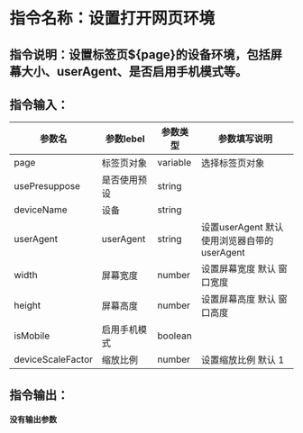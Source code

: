# 指令名称：设置打开网页环境
## 指令说明：设置标签页$\{page\}的设备环境，包括屏幕大小、userAgent、是否启用手机模式等。
## 指令输入：

 | 参数名 | 参数lebel | 参数类型 | 参数填写说明 | 
 | ------------- | ------------- | ------------- | ------------- |
 | page | 标签页对象 | variable | 选择标签页对象 |
 | usePresuppose | 是否使用预设 | string |  |
 | deviceName | 设备 | string |  |
 | userAgent | userAgent | string | 设置userAgent 默认使用浏览器自带的userAgent |
 | width | 屏幕宽度 | number | 设置屏幕宽度 默认 窗口宽度 |
 | height | 屏幕高度 | number | 设置屏幕高度 默认 窗口高度 |
 | isMobile | 启用手机模式 | boolean |  |
 | deviceScaleFactor | 缩放比例 | number | 设置缩放比例 默认 1 |


## 指令输出：

#### 没有输出参数
	